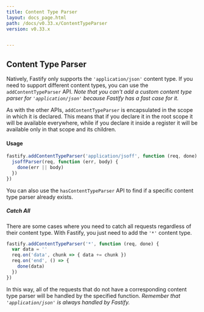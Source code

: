 ```yaml
---
title: Content Type Parser
layout: docs_page.html
path: /docs/v0.33.x/ContentTypeParser
version: v0.33.x


---
```


## Content Type Parser
Natively, Fastify only supports the `'application/json'` content type. If you need to support different content types, you can use the `addContentTypeParser` API. *Note that you can't add a custom content type parser for `'application/json'` because Fastify has a fast case for it.*

As with the other APIs, `addContentTypeParser` is encapsulated in the scope in which it is declared. This means that if you declare it in the root scope it will be available everywhere, while if you declare it inside a register it will be available only in that scope and its children.

#### Usage
```js
fastify.addContentTypeParser('application/jsoff', function (req, done) {
  jsoffParser(req, function (err, body) {
    done(err || body)
  })
})
```

You can also use the `hasContentTypeParser` API to find if a specific content type parser already exists.

##### Catch All
There are some cases where you need to catch all requests regardless of their content type. With Fastify, you just need to add the `'*'` content type.
```js
fastify.addContentTypeParser('*', function (req, done) {
  var data = ''
  req.on('data', chunk => { data += chunk })
  req.on('end', () => {
    done(data)
  })
})
```

In this way, all of the requests that do not have a corresponding content type parser will be handled by the specified function. *Remember that `'application/json'` is always handled by Fastify.*
